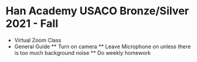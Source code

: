 # Han Academy USACO Bronze/Silver 2021 - Fall

* Virtual Zoom Class
* General Guide
  ** Turn on camera
  ** Leave Microphone on unless there is too much background noise
  ** Do weekly homework
